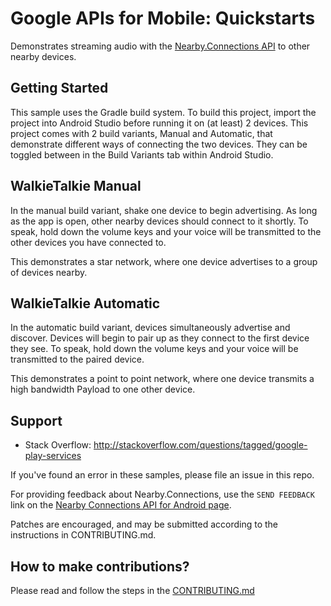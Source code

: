 # Google APIs for Mobile: Quickstarts

Demonstrates streaming audio with the
[Nearby.Connections API](https://developers.google.com/nearby/connections/overview) to other
nearby devices.

Getting Started
---------------

This sample uses the Gradle build system. To build this project, import the
project into Android Studio before running it on (at least) 2 devices. This
project comes with 2 build variants, Manual and Automatic, that demonstrate
different ways of connecting the two devices. They can be toggled between
in the Build Variants tab within Android Studio.

WalkieTalkie Manual
-------------------

In the manual build variant, shake one device to begin advertising. As long as
the app is open, other nearby devices should connect to it shortly. To speak,
hold down the volume keys and your voice will be transmitted to the other
devices you have connected to.

This demonstrates a star network, where one device advertises to a group of
devices nearby.

WalkieTalkie Automatic
----------------------

In the automatic build variant, devices simultaneously advertise and discover.
Devices will begin to pair up as they connect to the first device they see.
To speak, hold down the volume keys and your voice will be transmitted to the
paired device.

This demonstrates a point to point network, where one device transmits a high
bandwidth Payload to one other device.

Support
-------

- Stack Overflow: http://stackoverflow.com/questions/tagged/google-play-services

If you've found an error in these samples, please file an issue in this repo.

For providing feedback about Nearby.Connections, use the `SEND FEEDBACK` link on
the [Nearby Connections API for Android
page](https://developers.google.com/android/connectivity).

Patches are encouraged, and may be submitted according to the instructions in
CONTRIBUTING.md.


## How to make contributions?
Please read and follow the steps in the [CONTRIBUTING.md](CONTRIBUTING.md)
